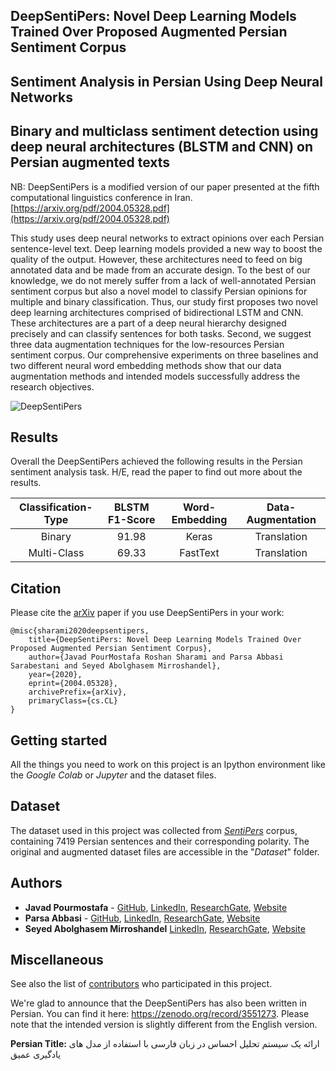 ## DeepSentiPers: Novel Deep Learning Models Trained Over Proposed Augmented Persian Sentiment Corpus
## Sentiment Analysis in Persian Using Deep Neural Networks
## Binary and multiclass sentiment detection using deep neural architectures (BLSTM and CNN) on Persian augmented texts
NB: DeepSentiPers is a modified version of our paper presented at the fifth computational linguistics conference in Iran.
<br>
[https://arxiv.org/pdf/2004.05328.pdf](https://arxiv.org/pdf/2004.05328.pdf)

This study uses deep neural networks to extract opinions over each Persian sentence-level text. Deep learning models provided a new way to boost the quality of the output. However, these architectures need to feed on big annotated data and be made from an accurate design. To the best of our knowledge, we do not merely suffer from a lack of well-annotated Persian sentiment corpus but also a novel model to classify Persian opinions for multiple and binary classification. Thus, our study first proposes two novel deep learning architectures comprised of bidirectional LSTM and CNN. These architectures are a part of a deep neural hierarchy designed precisely and can classify sentences for both tasks. Second, we suggest three data augmentation techniques for the low-resources Persian sentiment corpus. Our comprehensive experiments on three baselines and two different neural word embedding methods show that our data augmentation methods and intended models successfully address the research objectives.

![DeepSentiPers](https://javad.pourmostafa.com/assets/images/DeepSentiPers.png)

## Results
Overall the DeepSentiPers achieved the following results in the Persian sentiment analysis task. H/E, read the paper to find out more about the results.

| Classification-Type | BLSTM F1-Score | Word-Embedding | Data-Augmentation |
|:-------------------:|:--------------:|:--------------:|:-----------------:|
|        Binary       |      91.98     |      Keras     |   Translation     |
|     Multi-Class     |      69.33     |    FastText    |   Translation     |

## Citation
Please cite the [arXiv](https://arxiv.org/pdf/2004.05328.pdf) paper if you use DeepSentiPers in your work:
```
@misc{sharami2020deepsentipers,
    title={DeepSentiPers: Novel Deep Learning Models Trained Over Proposed Augmented Persian Sentiment Corpus},
    author={Javad PourMostafa Roshan Sharami and Parsa Abbasi Sarabestani and Seyed Abolghasem Mirroshandel},
    year={2020},
    eprint={2004.05328},
    archivePrefix={arXiv},
    primaryClass={cs.CL}
}
```

## Getting started

All the things you need to work on this project is an Ipython environment like the *Google Colab* or *Jupyter* and the dataset files.

## Dataset

The dataset used in this project was collected from *[SentiPers](https://arxiv.org/abs/1801.07737)* corpus, containing 7419 Persian sentences and their corresponding polarity.
The original and augmented dataset files are accessible in the "*Dataset*" folder.

## Authors

- **Javad Pourmostafa** - [GitHub](https://github.com/JoyeBright), [LinkedIn](https://www.linkedin.com/in/javadpourmostafa), [ResearchGate](https://www.researchgate.net/profile/Javad_Pourmostafa_Roshan_Sharami), [Website](https://javad.pourmostafa.com)
- **Parsa Abbasi** - [GitHub](https://github.com/parsa-abbasi), [LinkedIn](https://www.linkedin.com/in/parsa-abbasi/), [ResearchGate](https://www.researchgate.net/profile/Parsa_Abbasi_Sarabestani), [Website](http://parsa-abbasi.ir)
- **Seyed Abolghasem Mirroshandel** [LinkedIn](https://ir.linkedin.com/in/seyed-abolghasem-mirroshandel-1a3a5950), [ResearchGate](https://www.researchgate.net/profile/Seyedabolghasem_Mirroshandel), [Website](https://nlp.guilan.ac.ir/mirroshandel)

## Miscellaneous

See also the list of [contributors](https://github.com/parsa-abbasi/Sentiment-Analysis/contributors) who participated in this project.

We're glad to announce that the DeepSentiPers has also been written in Persian. You can find it here: https://zenodo.org/record/3551273. Please note that the intended version is slightly different from the English version. 

**Persian Title:** ارائه یک سیستم تحلیل احساس در زبان فارسی با استفاده از مدل های یادگیری عمیق
